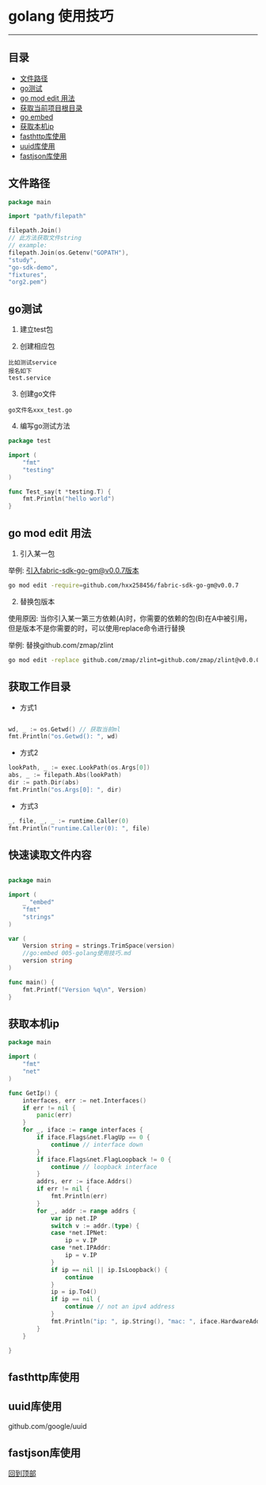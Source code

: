 <a id="top"></a>

# golang 使用技巧

----

## 目录

[comment]: <> (<a id="1"></a>)

* [文件路径](#1)
* [go测试](#2)
* [go mod edit 用法](#3)
* [获取当前项目根目录](#4)
* [go embed](#5)
* [获取本机ip](#6)
* [fasthttp库使用](#7)
* [uuid库使用](#8)
* [fastjson库使用](#9)

<a id="1"></a>

## 文件路径

```go
package main

import "path/filepath"

filepath.Join()
// 此方法获取文件string
// example:
filepath.Join(os.Getenv("GOPATH"),
"study",
"go-sdk-demo",
"fixtures",
"org2.pem")
```

<a id="2"></a>

## go测试

1. 建立test包


2. 创建相应包

```text
比如测试service
报名如下
test.service
```

3. 创建go文件

```text
go文件名xxx_test.go
```

4. 编写go测试方法

```go
package test

import (
	"fmt"
	"testing"
)

func Test_say(t *testing.T) {
	fmt.Println("hello world")
}
```

<a id="3"></a>

## go mod edit 用法

1. 引入某一包

举例: 引入fabric-sdk-go-gm@v0.0.7版本

```sh
go mod edit -require=github.com/hxx258456/fabric-sdk-go-gm@v0.0.7

```

2. 替换包版本

使用原因: 当你引入某一第三方依赖(A)时，你需要的依赖的包(B)在A中被引用，但是版本不是你需要的时，可以使用replace命令进行替换

举例: 替换github.com/zmap/zlint

```bash
go mod edit -replace github.com/zmap/zlint=github.com/zmap/zlint@v0.0.0-20190806154020-fd021b4cfbeb
```

<a id="4"></a>

## 获取工作目录

* 方式1

```go

wd, _ := os.Getwd() // 获取当前ml
fmt.Println("os.Getwd(): ", wd)


```

* 方式2

```go
lookPath, _ := exec.LookPath(os.Args[0])
abs, _ := filepath.Abs(lookPath)
dir := path.Dir(abs)
fmt.Println("os.Args[0]: ", dir)
```

* 方式3

```go
_, file, _, _ := runtime.Caller(0)
fmt.Println("runtime.Caller(0): ", file)

```

<a id="5"></a>

## 快速读取文件内容

[comment]: <> (//go:embed)

```go

package main

import (
	_ "embed"
	"fmt"
	"strings"
)

var (
	Version string = strings.TrimSpace(version)
	//go:embed 005-golang使用技巧.md
	version string
)

func main() {
	fmt.Printf("Version %q\n", Version)
}

```

<a id="6"></a>

## 获取本机ip

```go
package main

import (
	"fmt"
	"net"
)

func GetIp() {
	interfaces, err := net.Interfaces()
	if err != nil {
		panic(err)
	}
	for _, iface := range interfaces {
		if iface.Flags&net.FlagUp == 0 {
			continue // interface down
		}
		if iface.Flags&net.FlagLoopback != 0 {
			continue // loopback interface
		}
		addrs, err := iface.Addrs()
		if err != nil {
			fmt.Println(err)
		}
		for _, addr := range addrs {
			var ip net.IP
			switch v := addr.(type) {
			case *net.IPNet:
				ip = v.IP
			case *net.IPAddr:
				ip = v.IP
			}
			if ip == nil || ip.IsLoopback() {
				continue
			}
			ip = ip.To4()
			if ip == nil {
				continue // not an ipv4 address
			}
			fmt.Println("ip: ", ip.String(), "mac: ", iface.HardwareAddr.String())
		}
	}

}
```

<a id="7"></a>

## fasthttp库使用

[comment]: <> (https://cloud.tencent.com/developer/article/1839675)


<a id="8"></a>

## uuid库使用

github.com/google/uuid

<a id="9"></a>

## fastjson库使用

[comment]: <> (https://cloud.tencent.com/developer/article/1827699)


[回到顶部](#top)